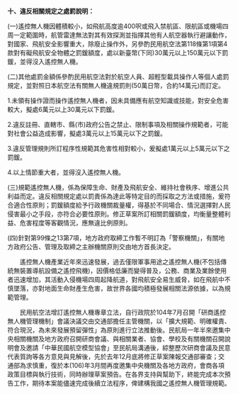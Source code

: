 **十、違反相關規定之處罰說明：**

\(一\)遙控無人機因體積較小，如飛航高度逾400呎或飛入禁航區、限航區或機場四周一定範圍時，航管雷達無法對其有效探測並指揮其他有人航空器執行避讓動作，對國家、飛航安全影響重大，除廢止操作外，另參酌民用航空法第118條第1項第4款對有礙飛航安全物體之罰鍰額度，處以新臺幣\(下同\)30萬元以上150萬元以下罰鍰，並得沒入遙控無人機。

\(二\)其他處罰金額係參酌民用航空法對於航空人員、超輕型載具操作人等個人處罰規定，並對照日本航空法有關無人機違規罰則\(50萬日幣，合約14萬元\)而訂定。

1.未領有操作證而操作遙控無人機者，因未具備應有航空知識或技能，對安全危害較大，擬處6萬元以上30萬元以下罰鍰。

2.違反註冊、直轄市、縣\(市\)政府公告之禁止、限制事項及相關操作規範者，可能對社會公益造成影響，擬處3萬元以上15萬元以下之罰鍰。

3.違反管理規則所訂程序性規範其危害性相對較小，爰擬處1萬元以上5萬元以下之罰鍰。

4.以上情節重大者，並得沒入遙控無人機。

\(三\)規範遙控無人機，係為保障生命、財產及飛航安全、維持社會秩序、增進公共利益而定。違反相關規定處以罰責係為達此等特定目的而採取之方法或措施，爰符合適合性原則；罰鍰額度給予行政機關裁量權，得基於不同場合、情況選擇對人民侵害最小之手段，亦符合必要性原則。修正草案所訂相關罰鍰額度，均衡量整體利益、危害程度等客觀情況，應無違比例原則。

\(四\)針對第99條之13第7項，地方政府取締工作暫不明訂為「警察機關」，有關地方政府公告、管理及取締之主辦機關原則交由地方首長決定。

　　遙控無人機產業近年來迅速發展，過去僅限軍事用途之遙控無人機\(不包括傳統無裝置導航設備之遙控飛機\)，因價格低廉而變得普及，公務、商業及業餘使用者迅速增加，其活動入侵機場四周起降航道，對飛航安全易生威脅，如在飛航中不慎墜落，亦對地面生命財產生危害，故世界各國均積極發展相關法源依據，以為規範管理。

　　民用航空法增訂遙控無人機專章立法，自行政院於104年7月召開「研商遙控無人機管理機制」會議決議交由交通部擔任主管機關，以「擴大規範、明確權責、符合現況，為未來發展預留彈性」為原則進行立法推動後。民航局一年半來邀集中央相關機關及地方政府召開研商會議、與相關業者、協會、學校及有關機關召開說明會及邀請「中華民國航空模型協會」至民航局溝通後，綜整歷次研商會議及民意代表質詢等各方意見與見解後，先於去年12月底將修正草案陳報交通部審查；交通部為求慎重，復於本\(106\)年3月間再度邀集中央機關及各地方政府，會商各項政策目標與執行技術，同時辦理草案預告。在各界支持與幫助下，終能完成本次預告工作，期待本案能儘速完成後續立法程序，俾建構我國之遙控無人機管理規範。

